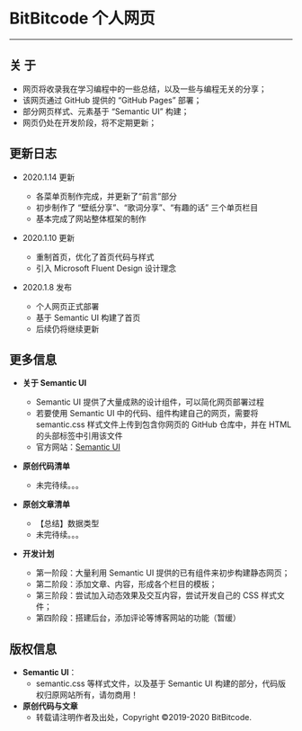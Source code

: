 # BitBitcode 个人网页
---


## 关  于
  + 网页将收录我在学习编程中的一些总结，以及一些与编程无关的分享；
  + 该网页通过 GitHub 提供的 “GitHub Pages” 部署；
  + 部分网页样式、元素基于 “Semantic UI” 构建；
  + 网页仍处在开发阶段，将不定期更新；


## 更新日志
  + 2020.1.14 更新
    - 各菜单页制作完成，并更新了“前言”部分
    - 初步制作了 “壁纸分享”、“歌词分享”、“有趣的话” 三个单页栏目
    - 基本完成了网站整体框架的制作

  + 2020.1.10 更新
    - 重制首页，优化了首页代码与样式
    - 引入 Microsoft Fluent Design 设计理念

  + 2020.1.8 发布
    - 个人网页正式部署
    - 基于 Semantic UI 构建了首页
    - 后续仍将继续更新


## 更多信息
  + **关于 Semantic UI**
    + Semantic UI 提供了大量成熟的设计组件，可以简化网页部署过程
    + 若要使用 Semantic UI 中的代码、组件构建自己的网页，需要将 semantic.css 样式文件上传到包含你网页的 GitHub 仓库中，并在 HTML 的头部标签中引用该文件
    + 官方网站：[Semantic UI](https://semantic-ui.com)

  + **原创代码清单**
    + 未完待续。。。

  + **原创文章清单**
    + 【总结】数据类型
    + 未完待续。。。

  + **开发计划**
    + 第一阶段：大量利用 Semantic UI 提供的已有组件来初步构建静态网页；
    + 第二阶段：添加文章、内容，形成各个栏目的模板；
    + 第三阶段：尝试加入动态效果及交互内容，尝试开发自己的 CSS 样式文件；
    + 第四阶段：搭建后台，添加评论等博客网站的功能（暂缓）


## 版权信息
  + **Semantic UI**：
    + semantic.css 等样式文件，以及基于 Semantic UI 构建的部分，代码版权归原网站所有，请勿商用！
  + **原创代码与文章**
    + 转载请注明作者及出处，Copyright ©2019-2020 BitBitcode.
